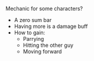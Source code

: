 Mechanic for some characters?

- A zero sum bar
- Having more is a damage buff
- How to gain: 
	- Parrying
	- Hitting the other guy
	- Moving forward

